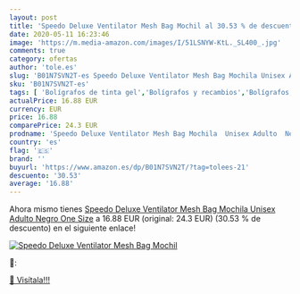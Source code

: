 ```yaml
---
layout: post
title: 'Speedo Deluxe Ventilator Mesh Bag Mochil al 30.53 % de descuento'
date: 2020-05-11 16:23:46
image: 'https://m.media-amazon.com/images/I/51LSNYW-KtL._SL400_.jpg'
comments: true
category: ofertas
author: 'tole.es'
slug: 'B01N7SVN2T-es Speedo Deluxe Ventilator Mesh Bag Mochila Unisex Adulto...'
sku: 'B01N7SVN2T-es'
tags: [ 'Bolígrafos de tinta gel','Bolígrafos y recambios','Bolígrafos, lápices y útiles de escritura','Oficina y papelería','Recambios para bolígrafos y plumas','mochila', ]
actualPrice: 16.88 EUR
currency: EUR
price: 16.88
comparePrice: 24.3 EUR
prodname: 'Speedo Deluxe Ventilator Mesh Bag Mochila  Unisex Adulto  Negro  One Size'
country: 'es'
flag: '🇪🇸'
brand: ''
buyurl: 'https://www.amazon.es/dp/B01N7SVN2T/?tag=tolees-21'
descuento: '30.53'
average: '16.88'
---
```


Ahora mismo tienes [Speedo Deluxe Ventilator Mesh Bag Mochila  Unisex Adulto  Negro  One Size](https://www.amazon.es/dp/B01N7SVN2T/?tag=tolees-21) a 16.88 EUR (original: 24.3 EUR) (30.53 %  de descuento) en el siguiente enlace!

[![Speedo Deluxe Ventilator Mesh Bag Mochil](https://m.media-amazon.com/images/I/51LSNYW-KtL._SL400_.jpg)](https://www.amazon.es/dp/B01N7SVN2T/?tag=tolees-21)

🔎:


[🛒 Visítala!!!](https://www.amazon.es/dp/B01N7SVN2T/?tag=tolees-21)

